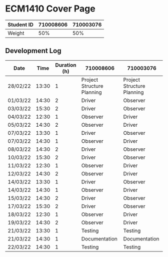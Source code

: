 # ECM1410 Cover Page


| Student ID | 710008606 | 710003076 |
|------------|-----------|-----------|
| Weight     | 50%       | 50%       |


## Development Log
| Date     | Time  | Duration (h) | 710008606                  | 710003076                  |
|----------|-------|--------------|----------------------------|----------------------------|
| 28/02/22 | 13:30 | 1            | Project Structure Planning | Project Structure Planning |
| 01/03/22 | 14:30 | 2            | Driver                     | Observer                   |
| 03/03/22 | 15:30 | 2            | Driver                     | Observer                   |
| 04/03/22 | 12:30 | 1            | Observer                   | Driver                     |
| 05/03/22 | 14:30 | 2            | Observer                   | Driver                     |
| 07/03/22 | 13:30 | 1            | Driver                     | Observer                   |
| 07/03/22 | 14:30 | 1            | Observer                   | Driver                     |
| 08/03/22 | 14:30 | 2            | Driver                     | Observer                   |
| 10/03/22 | 15:30 | 2            | Driver                     | Observer                   |
| 11/03/22 | 12:30 | 1            | Observer                   | Driver                     |
| 12/03/22 | 14:30 | 2            | Observer                   | Driver                     |
| 14/03/22 | 13:30 | 1            | Driver                     | Observer                   |
| 14/03/22 | 14:30 | 1            | Observer                   | Driver                     |
| 15/03/22 | 14:30 | 2            | Driver                     | Observer                   |
| 17/03/22 | 15:30 | 2            | Driver                     | Observer                   |
| 18/03/22 | 12:30 | 1            | Observer                   | Driver                     |
| 19/03/22 | 14:30 | 2            | Observer                   | Driver                     |
| 21/03/22 | 13:30 | 1            | Testing                    | Testing                    |
| 21/03/22 | 14:30 | 1            | Documentation              | Documentation              |
| 22/03/22 | 14:30 | 1            | Testing                    | Testing                    |